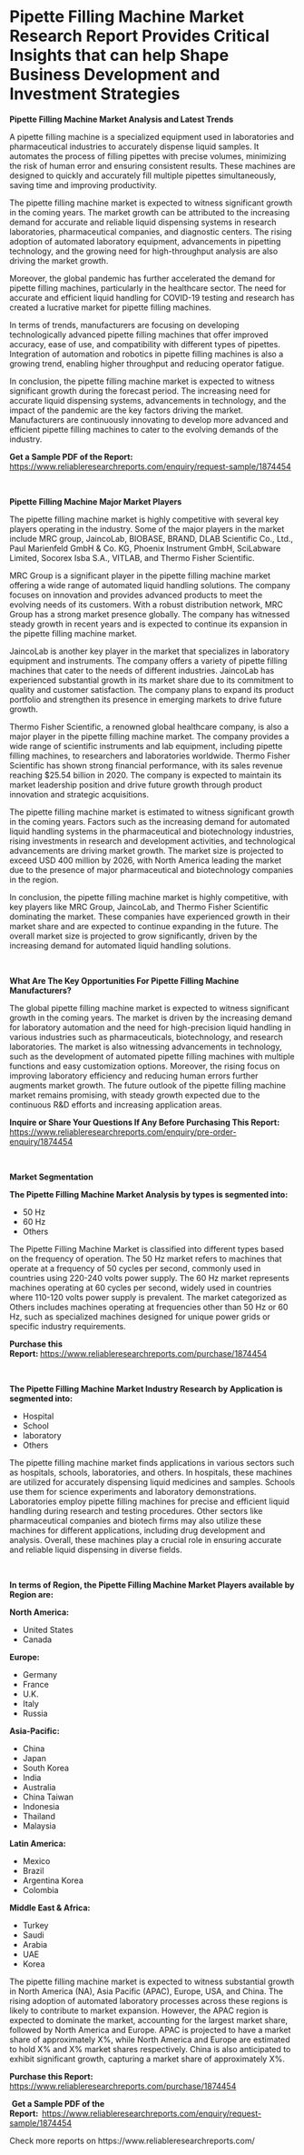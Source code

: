 <p><h1>Pipette Filling Machine Market Research Report Provides Critical Insights that can help Shape Business Development and Investment Strategies</h1></p><p><strong>Pipette Filling Machine Market Analysis and Latest Trends</strong></p>
<p><p>A pipette filling machine is a specialized equipment used in laboratories and pharmaceutical industries to accurately dispense liquid samples. It automates the process of filling pipettes with precise volumes, minimizing the risk of human error and ensuring consistent results. These machines are designed to quickly and accurately fill multiple pipettes simultaneously, saving time and improving productivity.</p><p>The pipette filling machine market is expected to witness significant growth in the coming years. The market growth can be attributed to the increasing demand for accurate and reliable liquid dispensing systems in research laboratories, pharmaceutical companies, and diagnostic centers. The rising adoption of automated laboratory equipment, advancements in pipetting technology, and the growing need for high-throughput analysis are also driving the market growth.</p><p>Moreover, the global pandemic has further accelerated the demand for pipette filling machines, particularly in the healthcare sector. The need for accurate and efficient liquid handling for COVID-19 testing and research has created a lucrative market for pipette filling machines.</p><p>In terms of trends, manufacturers are focusing on developing technologically advanced pipette filling machines that offer improved accuracy, ease of use, and compatibility with different types of pipettes. Integration of automation and robotics in pipette filling machines is also a growing trend, enabling higher throughput and reducing operator fatigue.</p><p>In conclusion, the pipette filling machine market is expected to witness significant growth during the forecast period. The increasing need for accurate liquid dispensing systems, advancements in technology, and the impact of the pandemic are the key factors driving the market. Manufacturers are continuously innovating to develop more advanced and efficient pipette filling machines to cater to the evolving demands of the industry.</p></p>
<p><strong>Get a Sample PDF of the Report:&nbsp;</strong> <a href="https://www.reliableresearchreports.com/enquiry/request-sample/1874454">https://www.reliableresearchreports.com/enquiry/request-sample/1874454</a></p>
<p>&nbsp;</p>
<p><strong>Pipette Filling Machine Major Market Players</strong></p>
<p><p>The pipette filling machine market is highly competitive with several key players operating in the industry. Some of the major players in the market include MRC group, JaincoLab, BIOBASE, BRAND, DLAB Scientific Co., Ltd., Paul Marienfeld GmbH & Co. KG, Phoenix Instrument GmbH, SciLabware Limited, Socorex Isba S.A., VITLAB, and Thermo Fisher Scientific.</p><p>MRC Group is a significant player in the pipette filling machine market offering a wide range of automated liquid handling solutions. The company focuses on innovation and provides advanced products to meet the evolving needs of its customers. With a robust distribution network, MRC Group has a strong market presence globally. The company has witnessed steady growth in recent years and is expected to continue its expansion in the pipette filling machine market.</p><p>JaincoLab is another key player in the market that specializes in laboratory equipment and instruments. The company offers a variety of pipette filling machines that cater to the needs of different industries. JaincoLab has experienced substantial growth in its market share due to its commitment to quality and customer satisfaction. The company plans to expand its product portfolio and strengthen its presence in emerging markets to drive future growth.</p><p>Thermo Fisher Scientific, a renowned global healthcare company, is also a major player in the pipette filling machine market. The company provides a wide range of scientific instruments and lab equipment, including pipette filling machines, to researchers and laboratories worldwide. Thermo Fisher Scientific has shown strong financial performance, with its sales revenue reaching $25.54 billion in 2020. The company is expected to maintain its market leadership position and drive future growth through product innovation and strategic acquisitions.</p><p>The pipette filling machine market is estimated to witness significant growth in the coming years. Factors such as the increasing demand for automated liquid handling systems in the pharmaceutical and biotechnology industries, rising investments in research and development activities, and technological advancements are driving market growth. The market size is projected to exceed USD 400 million by 2026, with North America leading the market due to the presence of major pharmaceutical and biotechnology companies in the region.</p><p>In conclusion, the pipette filling machine market is highly competitive, with key players like MRC Group, JaincoLab, and Thermo Fisher Scientific dominating the market. These companies have experienced growth in their market share and are expected to continue expanding in the future. The overall market size is projected to grow significantly, driven by the increasing demand for automated liquid handling solutions.</p></p>
<p>&nbsp;</p>
<p><strong>What Are The Key Opportunities For Pipette Filling Machine Manufacturers?</strong></p>
<p><p>The global pipette filling machine market is expected to witness significant growth in the coming years. The market is driven by the increasing demand for laboratory automation and the need for high-precision liquid handling in various industries such as pharmaceuticals, biotechnology, and research laboratories. The market is also witnessing advancements in technology, such as the development of automated pipette filling machines with multiple functions and easy customization options. Moreover, the rising focus on improving laboratory efficiency and reducing human errors further augments market growth. The future outlook of the pipette filling machine market remains promising, with steady growth expected due to the continuous R&D efforts and increasing application areas.</p></p>
<p><strong>Inquire or Share Your Questions If Any Before Purchasing This Report:</strong> <a href="https://www.reliableresearchreports.com/enquiry/pre-order-enquiry/1874454">https://www.reliableresearchreports.com/enquiry/pre-order-enquiry/1874454</a></p>
<p>&nbsp;</p>
<p><strong>Market Segmentation</strong></p>
<p><strong>The Pipette Filling Machine Market Analysis by types is segmented into:</strong></p>
<p><ul><li>50 Hz</li><li>60 Hz</li><li>Others</li></ul></p>
<p><p>The Pipette Filling Machine Market is classified into different types based on the frequency of operation. The 50 Hz market refers to machines that operate at a frequency of 50 cycles per second, commonly used in countries using 220-240 volts power supply. The 60 Hz market represents machines operating at 60 cycles per second, widely used in countries where 110-120 volts power supply is prevalent. The market categorized as Others includes machines operating at frequencies other than 50 Hz or 60 Hz, such as specialized machines designed for unique power grids or specific industry requirements.</p></p>
<p><strong>Purchase this Report:&nbsp;</strong><a href="https://www.reliableresearchreports.com/purchase/1874454">https://www.reliableresearchreports.com/purchase/1874454</a></p>
<p>&nbsp;</p>
<p><strong>The Pipette Filling Machine Market Industry Research by Application is segmented into:</strong></p>
<p><ul><li>Hospital</li><li>School</li><li>laboratory</li><li>Others</li></ul></p>
<p><p>The pipette filling machine market finds applications in various sectors such as hospitals, schools, laboratories, and others. In hospitals, these machines are utilized for accurately dispensing liquid medicines and samples. Schools use them for science experiments and laboratory demonstrations. Laboratories employ pipette filling machines for precise and efficient liquid handling during research and testing procedures. Other sectors like pharmaceutical companies and biotech firms may also utilize these machines for different applications, including drug development and analysis. Overall, these machines play a crucial role in ensuring accurate and reliable liquid dispensing in diverse fields.</p></p>
<p>&nbsp;</p>
<p><strong>In terms of Region, the Pipette Filling Machine Market Players available by Region are:</strong></p>
<p>
    <p> <strong> North America: </strong>
        <ul>
            <li>United States</li>
            <li>Canada</li>
        </ul>
        </p> 
    <p> <strong> Europe: </strong>
        <ul>
            <li>Germany</li>
            <li>France</li>
            <li>U.K.</li>
            <li>Italy</li>
            <li>Russia</li>
        </ul>
        </p> 
    <p> <strong> Asia-Pacific: </strong>
        <ul>
            <li>China</li>
            <li>Japan</li>
            <li>South Korea</li>
            <li>India</li>
            <li>Australia</li>
            <li>China Taiwan</li>
            <li>Indonesia</li>
            <li>Thailand</li>
            <li>Malaysia</li>
        </ul>
        </p> 
    <p> <strong> Latin America: </strong>
        <ul>
            <li>Mexico</li>
            <li>Brazil</li>
            <li>Argentina Korea</li>
            <li>Colombia</li>
        </ul>
        </p> 
    <p> <strong> Middle East & Africa: </strong>
        <ul>
            <li>Turkey</li>
            <li>Saudi</li>
            <li>Arabia</li>
            <li>UAE</li>
            <li>Korea</li>
        </ul>
    </p>
    </p>
<p><p>The pipette filling machine market is expected to witness substantial growth in North America (NA), Asia Pacific (APAC), Europe, USA, and China. The rising adoption of automated laboratory processes across these regions is likely to contribute to market expansion. However, the APAC region is expected to dominate the market, accounting for the largest market share, followed by North America and Europe. APAC is projected to have a market share of approximately X%, while North America and Europe are estimated to hold X% and X% market shares respectively. China is also anticipated to exhibit significant growth, capturing a market share of approximately X%.</p></p>
<p><strong>Purchase this Report: </strong><a href="https://www.reliableresearchreports.com/purchase/1874454">https://www.reliableresearchreports.com/purchase/1874454</a></p>
<p>&nbsp;<strong>Get a Sample PDF of the Report:&nbsp;&nbsp;</strong><a href="https://www.reliableresearchreports.com/enquiry/request-sample/1874454">https://www.reliableresearchreports.com/enquiry/request-sample/1874454</a></p>
<p><strong></strong></p>
<p>Check more reports on https://www.reliableresearchreports.com/</p>